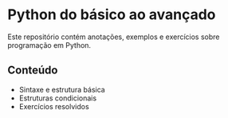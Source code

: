 # Python do básico ao avançado

Este repositório contém anotações, exemplos e exercícios sobre programação em Python.

## Conteúdo

- Sintaxe e estrutura básica
- Estruturas condicionais
- Exercícios resolvidos
